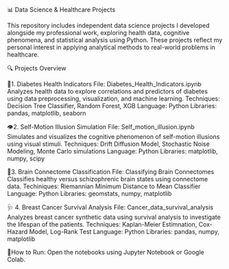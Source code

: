 📊 Data Science & Healthcare Projects

This repository includes independent data science projects I developed alongside my professional work, exploring health data, cognitive phenomena, and statistical analysis using Python. These projects reflect my personal interest in applying analytical methods to real-world problems in healthcare. 

🔍 Projects Overview

💉1. Diabetes Health Indicators
File: Diabetes_Health_Indicators.ipynb
Analyzes health data to explore correlations and predictors of diabetes using data preprocessing, visualization, and machine learning.
Techniques: Decision Tree Classifier, Random Forest, XGB
Language: Python
Libraries: pandas, matplotlib, seaborn

👁️2. Self-Motion Illusion Simulation
File: Self_motion_illusion.ipynb
Simulates and visualizes the cognitive phenomenon of self-motion illusions using visual stimuli.
Techniques: Drift Diffusion Model, Stochastic Noise Modeling, Monte Carlo simulations
Language: Python
Libraries: matplotlib, numpy, scipy

🧠3. Brain Connectome Classification
File: Classifying Brain Connectomes
Classifies healthy versus schizophrenic brain states using connectome data.
Techiniques: Riemannian Minimum Distance to Mean Classifier
Language: Python
Libraries: geomstats, numpy, matplotlib

🩺 4. Breast Cancer Survival Analysis
File: Cancer_data_survival_analysis
Analyzes breast cancer synthetic data using survival analysis to investigate the lifespan of the patients.
Techniques: Kaplan-Meier Estimnation, Cox-Hazard Model, Log-Rank Test
Language: Python
Libraries: pandas, numpy, matplotlib

🚀How to Run:
Open the notebooks using Jupyter Notebook or Google Colab.
